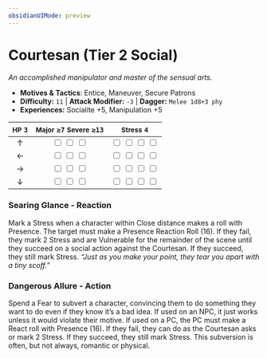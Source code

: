 ```yaml
---
obsidianUIMode: preview
---
```

# Courtesan (Tier 2 Social)

*An accomplished manipulator and master of the sensual arts.*

- **Motives & Tactics**: Entice, Maneuver, Secure Patrons
- **Difficulty:** `11` | **Attack Modifier:** `-3` | **Dagger:** `Melee 1d8+3 phy`
- **Experiences:** Socialite +5, Manipulation +5

| <small>HP</small> `3` | <small>Major</small> `≥7` <small>Severe</small> `≥13` | <small>Stress</small> `4` |
|:-:|:-:|:-:|
| ↑ |  <input type="checkbox" unchecked id="c96aff1e"> <input type="checkbox" unchecked id="23f572fa"> <input type="checkbox" unchecked id="72579e5f"> |  <input type="checkbox" unchecked id="fae22276"> <input type="checkbox" unchecked id="d8350ea2"> <input type="checkbox" unchecked id="3dc86394"> <input type="checkbox" unchecked id="1060d04b"> |
| ← |  <input type="checkbox" unchecked id="ce97d8f9"> <input type="checkbox" unchecked id="197fbe08"> <input type="checkbox" unchecked id="f74e308d"> |  <input type="checkbox" unchecked id="92744c99"> <input type="checkbox" unchecked id="62d36441"> <input type="checkbox" unchecked id="34354bbf"> <input type="checkbox" unchecked id="60a6dcfe"> |
| → |  <input type="checkbox" unchecked id="e933c941"> <input type="checkbox" unchecked id="a25e7503"> <input type="checkbox" unchecked id="0c23dc55"> |  <input type="checkbox" unchecked id="19b4c809"> <input type="checkbox" unchecked id="62fbf505"> <input type="checkbox" unchecked id="93ee1417"> <input type="checkbox" unchecked id="42883b21"> |
| ↓ |  <input type="checkbox" unchecked id="f3c6b27e"> <input type="checkbox" unchecked id="8bd3de37"> <input type="checkbox" unchecked id="279d872e"> |  <input type="checkbox" unchecked id="66b7560e"> <input type="checkbox" unchecked id="aa7002dd"> <input type="checkbox" unchecked id="a84712e9"> <input type="checkbox" unchecked id="e1ee1a41"> |

### Searing Glance - Reaction

Mark a Stress when a character within Close distance makes a roll with Presence. The target must make a Presence Reaction Roll (16). If they fail, they mark 2 Stress and are Vulnerable for the remainder of the scene until they succeed on a social action against the Courtesan. If they succeed, they still mark Stress. *“Just as you make your point, they tear you apart with a tiny scoff.”*

### Dangerous Allure - Action

Spend a Fear to subvert a character, convincing them to do something they want to do even if they know it’s a bad idea. If used on an NPC, it just works unless it would violate their motive. If used on a PC, the PC must make a React roll with Presence (16). If they fail, they can do as the Courtesan asks or mark 2 Stress. If they succeed, they still mark Stress. This subversion is often, but not always, romantic or physical.
